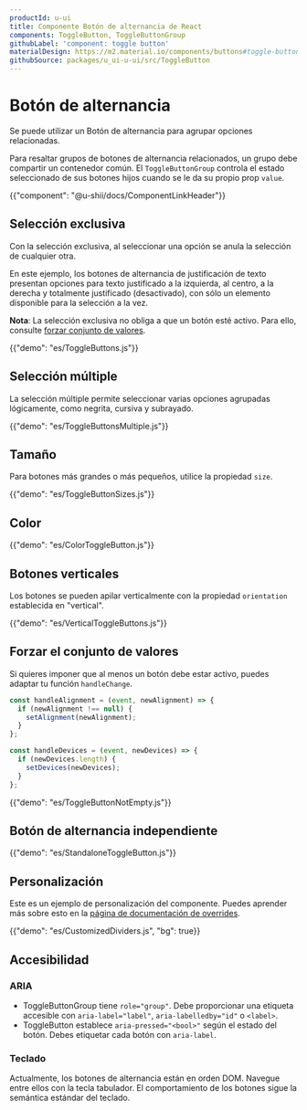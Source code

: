 ```yaml
---
productId: u-ui
title: Componente Botón de alternancia de React
components: ToggleButton, ToggleButtonGroup
githubLabel: 'component: toggle button'
materialDesign: https://m2.material.io/components/buttons#toggle-button
githubSource: packages/u_ui-u-ui/src/ToggleButton
---
```


# Botón de alternancia

<p class="description">Se puede utilizar un Botón de alternancia para agrupar opciones relacionadas.</p>

Para resaltar grupos de botones de alternancia relacionados,
un grupo debe compartir un contenedor común.
El `ToggleButtonGroup` controla el estado seleccionado de sus botones hijos cuando se le da su propio prop `value`.

{{"component": "@u-shii/docs/ComponentLinkHeader"}}

## Selección exclusiva

Con la selección exclusiva, al seleccionar una opción se anula la selección de cualquier otra.

En este ejemplo, los botones de alternancia de justificación de texto presentan opciones para texto justificado a la izquierda, al centro, a la derecha y totalmente justificado (desactivado), con sólo un elemento disponible para la selección a la vez.

**Nota**: La selección exclusiva no obliga a que un botón esté activo. Para ello, consulte [forzar conjunto de valores](#enforce-value-set).

{{"demo": "es/ToggleButtons.js"}}

## Selección múltiple

La selección múltiple permite seleccionar varias opciones agrupadas lógicamente, como negrita, cursiva y subrayado.

{{"demo": "es/ToggleButtonsMultiple.js"}}

## Tamaño

Para botones más grandes o más pequeños, utilice la propiedad `size`.

{{"demo": "es/ToggleButtonSizes.js"}}

## Color

{{"demo": "es/ColorToggleButton.js"}}

## Botones verticales

Los botones se pueden apilar verticalmente con la propiedad `orientation` establecida en "vertical".

{{"demo": "es/VerticalToggleButtons.js"}}

## Forzar el conjunto de valores

Si quieres imponer que al menos un botón debe estar activo, puedes adaptar tu función `handleChange`.

```jsx
const handleAlignment = (event, newAlignment) => {
  if (newAlignment !== null) {
    setAlignment(newAlignment);
  }
};

const handleDevices = (event, newDevices) => {
  if (newDevices.length) {
    setDevices(newDevices);
  }
};
```

{{"demo": "es/ToggleButtonNotEmpty.js"}}

## Botón de alternancia independiente

{{"demo": "es/StandaloneToggleButton.js"}}

## Personalización

Este es un ejemplo de personalización del componente.
Puedes aprender más sobre esto en la [página de documentación de overrides](/u-ui/customization/how-to-customize/).

{{"demo": "es/CustomizedDividers.js", "bg": true}}

## Accesibilidad

### ARIA

- ToggleButtonGroup tiene `role="group"`. Debe proporcionar una etiqueta accesible con `aria-label="label"`, `aria-labelledby="id"` o `<label>`.
- ToggleButton establece `aria-pressed="<bool>"` según el estado del botón. Debes etiquetar cada botón con `aria-label`.

### Teclado

Actualmente, los botones de alternancia están en orden DOM. Navegue entre ellos con la tecla tabulador. El comportamiento de los botones sigue la semántica estándar del teclado.